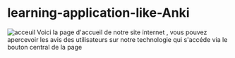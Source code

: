 ﻿# learning-application-like-Anki
![acceuil](https://github.com/Zeitrom/learning-application-like-Anki/assets/133644357/15cb7d3b-94b3-47aa-8618-f37c2e44cd09)
Voici la page d'accueil de notre site internet , vous pouvez apercevoir les avis des utilisateurs sur notre technologie qui s'accéde via le bouton central de la page
